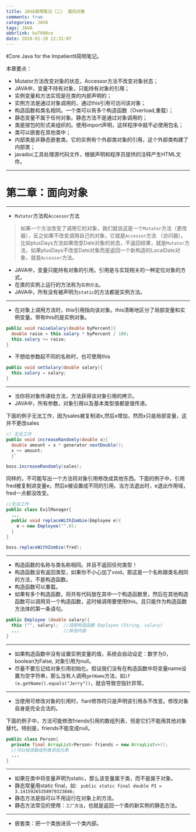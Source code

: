 ```yaml
---
title: JAVA简明笔记（二） 面向对象
comments: true
categories: JAVA
tags: JAVA
abbrlink: ba7990ce
date: 2018-01-18 22:31:07
---
```



《Core Java for the Impatient》简明笔记。

本章要点：
* Mutator方法改变对象的状态，Accessor方法不改变对象状态；
* JAVA中，变量不持有对象，只能持有对象的引用；
* 实例变量和方法实现是在类的内部声明的；
* 实例方法是通过对象调用的，通过this引用可访问该对象；
* 构造函数和类名相同。一个类可以有多个构造函数（Overload,重载）；
* 静态变量不属于任何对象。静态方法不是通过对象调用的；
* 类是按包的形式来组织的。使用import声明，这样程序中就不必使用包名；
* 类可以嵌套在其他类中；
* 内部类是非静态嵌套类。它的实例有个外部类对象的引用，这个外部类构建了内部类；
* javadoc工具处理源代码文件，根据声明和程序员提供的注释产生HTML文件。


<!-- more -->

---

# 第二章：面向对象

---
* `Mutator`方法和`Accessor`方法
> 如果一个方法改变了调用它的对象，我们就说这是一个`Mutator`方法（更改器），反之如果不改变调用自己的对象，它就是`Accessor`方法 （访问器）。比如plusDays方法如果改变Date对象的状态，不返回结果，就是`Mutator`方法，如果plusDays不改变Date对象而是返回一个新构造的LocalDate对象，就是`Accessor`方法。

* JAVA中，变量只能持有对象的引用。引用是与实现相关的一种定位对象的方式。
* 在类的实例上运行的方法称为`实例方法`。
* JAVA中，所有没有被声明为`static`的方法都是实例方法。

---

* 在对象上调用方法时，this引用指向该对象。this清晰地区分了局部变量和实例变量。带有this的是实例对象。

```java
public void raiseSalary(double byPercent){
  double raise = this.salary * byPercent / 100;
  this.salary += raise;
}
```

* 不想给参数起不同的名称时，也可使用this

```java
public void setSalary(double salary){
  this.salary = salary;
}
```

---

* 当你将对象传递给方法，方法获得该对象引用的拷贝。
* JAVA中，所有参数，对象引用以及基本类型值都是值传递。

下面的例子无法工作，因为sales被复制进x,然后x增加，然而x只是局部变量，这并不更改sales

```java
// 无法工作
public void increaseRandomly(double x){
  double amount = x * generator.nextDouble();
  x += amount;
  }`

boss.increaseRandomly(sales);
```

同样的，不可能写出一个方法将对象引用修改成其他东西。下面的例子中，引用fred被复制进变量e，然后e被设置成不同的引用。当方法退出时，e退出作用域，fred一点都没改变。

```java
//无法工作
public class EvilManager{
  ...
  public void replaceWithZombie(Employee e){
    e = new Employee("",0);
  }
}

boss.replaceWithZombie(fred);
```

---

* 构造函数的名称与类名称相同。并且不返回任何类型！
* 构造函数没有返回类型，如果你不小心加了void，那这是一个名称跟类名相同的方法，不是构造函数。
* 构造函数可以重载。
* 如果有多个构造函数，将共有代码放在其中一个构造函数里，然后在其他构造函数可以调用另一个构造函数，这时候调用要使用this。且只能作为构造函数方法体的第一条语句。

```java
public Employee (double salary){
  this ("", salary);  //调用构造函数 Employee (String, salary)
  ...                 //其他内容
}
```

---

* 如果构造函数中没有设置实例变量的值，系统会自动设定：数字为0，boolean为False, 对象引用为null。
* 尽量不要忘记给对象引用初始化。假设我们没有在构造函数中将变量name设置为空字符串，那么当有人调用`getName`方法，如`if (e.getName().equals("Jerry"))`，就会导致空指针异常。

---

* 当使用可修改对象的引用时，fianl修饰符只是声明该引用永不改变。修改对象自身是完全合法的。

下面的例子中，方法可能修改friends引用的数组列表，但是它们不能用其他对象替代。特别是，friends不能变成null。

```java
public class Person{
  private final ArrayList<Person> friends = new ArrayList<>();
  //可以给该数组列表添加元素
  ...
}
```

---

* 如果在类中将变量声明为static，那么该变量属于类，而不是属于对象。
* 静态常量用static final，如: ` public static final double PI = 3.14159265358979323846;`
* 静态方法是指可以不用运行在对象上的方法。
* 静态方法常见的使用：`工厂方法`，也就是返回一个类的新实例的静态方法。


---

* 嵌套类：把一个类放进另一个类内部。
